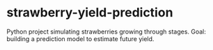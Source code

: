 # strawberry-yield-prediction
Python project simulating strawberries growing through stages. Goal: building a prediction model to estimate future yield.

